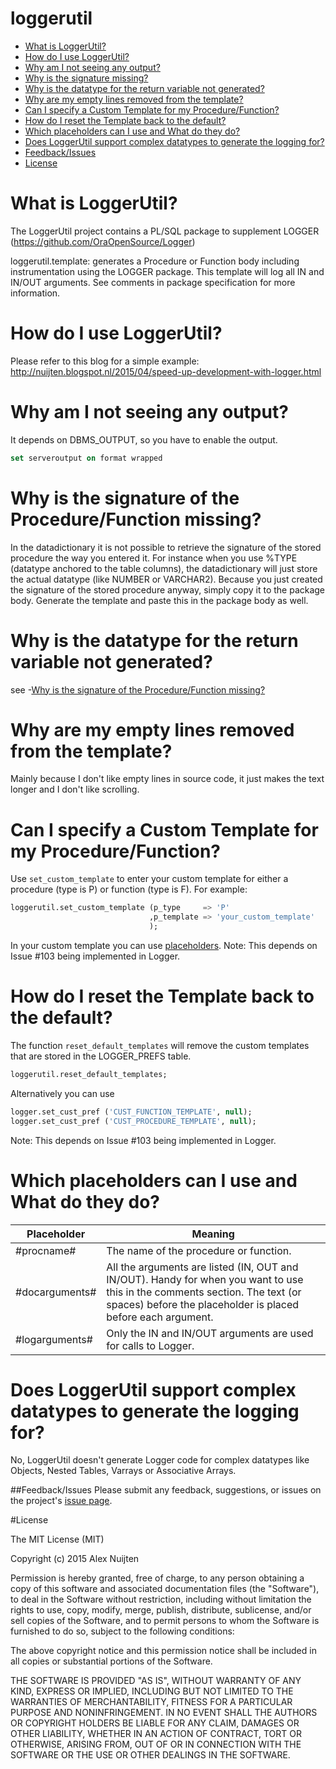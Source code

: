 # loggerutil
- [What is LoggerUtil?](#what-is-loggerutil)
- [How do I use LoggerUtil?](#how-do-i-use-loggerutil)
- [Why am I not seeing any output?](#why-am-i-not-seeing-any-output)
- [Why is the signature missing?](#why-is-the-signature-of-the-procedurefunction-missing)
- [Why is the datatype for the return variable not generated?](#why-is-the-datatype-for-the-return-variable-not-generated)
- [Why are my empty lines removed from the template?](#why-are-my-empty-lines-removed-from-the-template)
- [Can I specify a Custom Template for my Procedure/Function?](#can-i-specify-a-custom-template-for-my-procedurefunction)
- [How do I reset the Template back to the default?](#how-do-i-reset-the-template-back-to-the-default)
- [Which placeholders can I use and What do they do?](#which-placeholders-can-i-use-and-what-do-they-do)
- [Does LoggerUtil support complex datatypes to generate the logging for?](#does-loggerutil-support-complex-datatypes-to-generate-the-logging-for)
- [Feedback/Issues](#feedbackissues)
- [License](#license)

# What is LoggerUtil?
The LoggerUtil project contains a PL/SQL package to supplement LOGGER (https://github.com/OraOpenSource/Logger)

loggerutil.template:
   generates a Procedure or Function body including instrumentation using the LOGGER
   package. This template will log all IN and IN/OUT arguments. See comments in
   package specification for more information.

# How do I use LoggerUtil?
Please refer to this blog for a simple example: http://nuijten.blogspot.nl/2015/04/speed-up-development-with-logger.html
# Why am I not seeing any output?
It depends on DBMS_OUTPUT, so you have to enable the output.
```sql
set serveroutput on format wrapped
```
# Why is the signature of the Procedure/Function missing?
In the datadictionary it is not possible to retrieve the signature of the stored procedure the way you entered it.
For instance when you use %TYPE (datatype anchored to the table columns), the datadictionary will just store the actual datatype (like NUMBER or VARCHAR2).
Because you just created the signature of the stored procedure anyway, simply copy it to the package body. Generate the template and paste this in the package body as well.

# Why is the datatype for the return variable not generated?
see -[Why is the signature of the Procedure/Function missing?](#why-is-the-signature-of-the-procedurefunction-missing)

# Why are my empty lines removed from the template?
Mainly because I don't like empty lines in source code, it just makes the text longer and I don't like scrolling.

# Can I specify a Custom Template for my Procedure/Function?
Use ``` set_custom_template ``` to enter your custom template for either a procedure (type is P) or function (type is F).
For example:
```sql
loggerutil.set_custom_template (p_type     => 'P'
                               ,p_template => 'your_custom_template'
                               );
```
In your custom template you can use  [placeholders](#which-placeholders-can-i-use-and-what-do-they-do).
Note: This depends on Issue #103 being implemented in Logger.


# How do I reset the Template back to the default?
The function ``` reset_default_templates ``` will remove the custom templates that are stored in the LOGGER_PREFS table.
```sql
loggerutil.reset_default_templates;
```
Alternatively you can use
```sql
logger.set_cust_pref ('CUST_FUNCTION_TEMPLATE', null);
logger.set_cust_pref ('CUST_PROCEDURE_TEMPLATE', null);
```
Note: This depends on Issue #103 being implemented in Logger.

# Which placeholders can I use and What do they do?
Placeholder    |Meaning
---------------|-------
#procname#     |The name of the procedure or function.
#docarguments# |All the arguments are listed (IN, OUT and IN/OUT). Handy for when you want to use this in the comments section. The text (or spaces) before the placeholder is placed before each argument.
#logarguments# |Only the IN and IN/OUT arguments are used for calls to Logger.

# Does LoggerUtil support complex datatypes to generate the logging for?
No, LoggerUtil doesn't generate Logger code for complex datatypes like Objects, Nested Tables, Varrays or Associative Arrays.

##Feedback/Issues
Please submit any feedback, suggestions, or issues on the project's [issue page](https://github.com/alexnuijten/loggerutil/issues).

#License

The MIT License (MIT)

Copyright (c) 2015 Alex Nuijten

Permission is hereby granted, free of charge, to any person obtaining a copy
of this software and associated documentation files (the "Software"), to deal
in the Software without restriction, including without limitation the rights
to use, copy, modify, merge, publish, distribute, sublicense, and/or sell
copies of the Software, and to permit persons to whom the Software is
furnished to do so, subject to the following conditions:

The above copyright notice and this permission notice shall be included in all
copies or substantial portions of the Software.

THE SOFTWARE IS PROVIDED "AS IS", WITHOUT WARRANTY OF ANY KIND, EXPRESS OR
IMPLIED, INCLUDING BUT NOT LIMITED TO THE WARRANTIES OF MERCHANTABILITY,
FITNESS FOR A PARTICULAR PURPOSE AND NONINFRINGEMENT. IN NO EVENT SHALL THE
AUTHORS OR COPYRIGHT HOLDERS BE LIABLE FOR ANY CLAIM, DAMAGES OR OTHER
LIABILITY, WHETHER IN AN ACTION OF CONTRACT, TORT OR OTHERWISE, ARISING FROM,
OUT OF OR IN CONNECTION WITH THE SOFTWARE OR THE USE OR OTHER DEALINGS IN THE
SOFTWARE.
